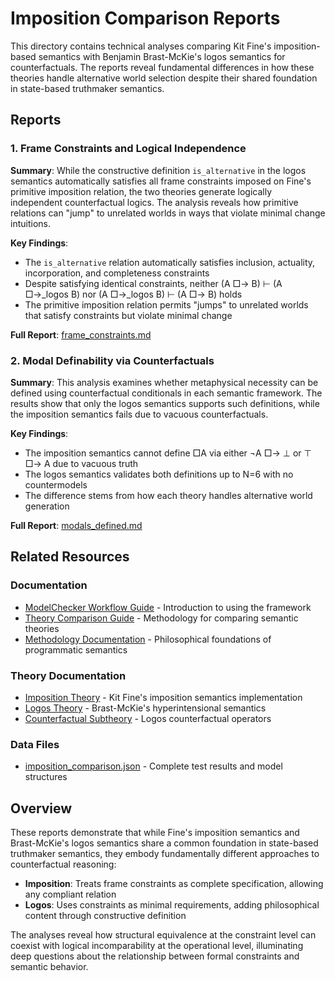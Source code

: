 # Imposition Comparison Reports

This directory contains technical analyses comparing Kit Fine's imposition-based semantics with Benjamin Brast-McKie's logos semantics for counterfactuals. The reports reveal fundamental differences in how these theories handle alternative world selection despite their shared foundation in state-based truthmaker semantics.

## Reports

### 1. Frame Constraints and Logical Independence

**Summary**: While the constructive definition `is_alternative` in the logos semantics automatically satisfies all frame constraints imposed on Fine's primitive imposition relation, the two theories generate logically independent counterfactual logics. The analysis reveals how primitive relations can "jump" to unrelated worlds in ways that violate minimal change intuitions.

**Key Findings**:

- The `is_alternative` relation automatically satisfies inclusion, actuality, incorporation, and completeness constraints
- Despite satisfying identical constraints, neither (A □→ B) ⊢ (A □→_logos B) nor (A □→_logos B) ⊢ (A □→ B) holds
- The primitive imposition relation permits "jumps" to unrelated worlds that satisfy constraints but violate minimal change

**Full Report**: [frame_constraints.md](frame_constraints.md)

### 2. Modal Definability via Counterfactuals

**Summary**: This analysis examines whether metaphysical necessity can be defined using counterfactual conditionals in each semantic framework. The results show that only the logos semantics supports such definitions, while the imposition semantics fails due to vacuous counterfactuals.

**Key Findings**:

- The imposition semantics cannot define □A via either ¬A □→ ⊥ or ⊤ □→ A due to vacuous truth
- The logos semantics validates both definitions up to N=6 with no countermodels
- The difference stems from how each theory handles alternative world generation

**Full Report**: [modals_defined.md](modals_defined.md)

## Related Resources

### Documentation

- [ModelChecker Workflow Guide](../../../../../Docs/usage/WORKFLOW.md) - Introduction to using the framework
- [Theory Comparison Guide](../../../../../Docs/usage/COMPARE_THEORIES.md) - Methodology for comparing semantic theories
- [Methodology Documentation](../../../../../Docs/methodology/README.md) - Philosophical foundations of programmatic semantics

### Theory Documentation

- [Imposition Theory](../../README.md) - Kit Fine's imposition semantics implementation
- [Logos Theory](../../../../logos/README.md) - Brast-McKie's hyperintensional semantics
- [Counterfactual Subtheory](../../../../logos/subtheories/counterfactual/README.md) - Logos counterfactual operators

### Data Files

- [imposition_comparison.json](imposition_comparison.json) - Complete test results and model structures

## Overview

These reports demonstrate that while Fine's imposition semantics and Brast-McKie's logos semantics share a common foundation in state-based truthmaker semantics, they embody fundamentally different approaches to counterfactual reasoning:

- **Imposition**: Treats frame constraints as complete specification, allowing any compliant relation
- **Logos**: Uses constraints as minimal requirements, adding philosophical content through constructive definition

The analyses reveal how structural equivalence at the constraint level can coexist with logical incomparability at the operational level, illuminating deep questions about the relationship between formal constraints and semantic behavior.
